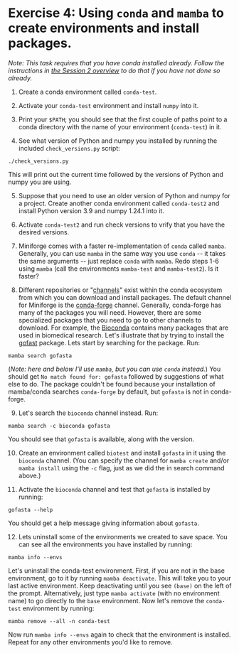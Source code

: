 # Exercise 4: Using `conda` and `mamba` to create environments and install packages.

*Note: This task requires that you have conda installed already. Follow the instructions in [the Session 2 overview](../README.md) to do that if you have not done so already.*

1. Create a conda environment called `conda-test`.

2. Activate your `conda-test` environment and install `numpy` into it.

3. Print your `$PATH`; you should see that the first couple of paths point to a conda directory with the name of your environment (`conda-test`) in it.

4. See what version of Python and numpy you installed by running the included `check_versions.py` script:
```
./check_versions.py
```
   This will print out the current time followed by the versions of Python and numpy you are using.

5. Suppose that you need to use an older version of Python and numpy for a project. Create another conda environment called `conda-test2` and install Python version 3.9 and numpy 1.24.1 into it.

6. Activate `conda-test2` and run check versions to vrify that you have the desired versions.

7. Miniforge comes with a faster re-implementation of `conda` called `mamba`. Generally, you can use `mamba` in the same way you use `conda` -- it takes the same arguments -- just replace `conda` with `mamba`. Redo steps 1-6 using `mamba` (call the environments `mamba-test` and `mamba-test2`). Is it faster?

8. Different repositories or "[channels](https://docs.conda.io/projects/conda/en/latest/user-guide/concepts/channels.html)" exist within the conda ecosystem from which you can download and install packages. The default channel for Miniforge is the [conda-forge](https://conda-forge.org/) channel. Generally, conda-forge has many of the packages you will need. However, there are some specialized packages that you need to go to other channels to download. For example, the [Bioconda](https://bioconda.github.io/) contains many packages that are used in biomedical research. Let's illustrate that by trying to install the [gofast](https://github.com/virus-evolution/gofasta) package. Lets start by searching for the package. Run:
```
mamba search gofasta
```
(*Note: here and below I'll use `mamba`, but you can use `conda` instead.*) You should get `No match found for: gofasta` followed by suggestions of what else to do. The package couldn't be found because your installation of mamba/conda searches `conda-forge` by default, but `gofasta` is not in conda-forge.

9. Let's search the `bioconda` channel instead. Run:
```
mamba search -c bioconda gofasta
```
You should see that `gofasta` is available, along with the version.

10. Create an environment called `biotest` and install `gofasta` in it using the `bioconda` channel. (You can specify the channel for `mamba create` and/or `mamba install` using the `-c` flag, just as we did the in search command above.)

11. Activate the `bioconda` channel and test that `gofasta` is installed by running:
```
gofasta --help
```
You should get a help message giving information about `gofasta`.

12. Lets uninstall some of the environments we created to save space. You can see all the environments you have installed by running:
```
mamba info --envs
```
Let's uninstall the conda-test environment. First, if you are not in the base environment, go to it by running `mamba deactivate`. This will take you to your last active environment. Keep deactivating until you see `(base)` on the left of the prompt. Alternatively, just type `mamba activate` (with no environment name) to go directly to the `base` environment. Now let's remove the `conda-test` environment by running:
```
mamba remove --all -n conda-test
```
Now run `mamba info --envs` again to check that the environment is installed. Repeat for any other environments you'd like to remove.
